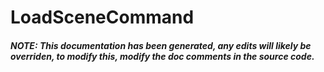 # LoadSceneCommand



##### NOTE: This documentation has been generated, any edits will likely be overriden, to modify this, modify the doc comments in the source code.
